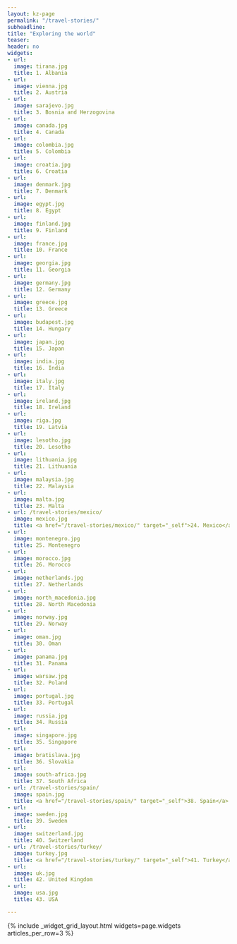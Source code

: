 ```yaml
---
layout: kz-page
permalink: "/travel-stories/"
subheadline:
title: "Exploring the world"
teaser:
header: no
widgets:
- url:
  image: tirana.jpg
  title: 1. Albania
- url:
  image: vienna.jpg
  title: 2. Austria
- url:
  image: sarajevo.jpg
  title: 3. Bosnia and Herzogovina
- url:
  image: canada.jpg
  title: 4. Canada
- url:
  image: colombia.jpg
  title: 5. Colombia
- url:
  image: croatia.jpg
  title: 6. Croatia
- url:
  image: denmark.jpg
  title: 7. Denmark
- url:
  image: egypt.jpg
  title: 8. Egypt
- url:
  image: finland.jpg
  title: 9. Finland
- url:
  image: france.jpg
  title: 10. France
- url:
  image: georgia.jpg
  title: 11. Georgia
- url:
  image: germany.jpg
  title: 12. Germany
- url:
  image: greece.jpg
  title: 13. Greece
- url:
  image: budapest.jpg
  title: 14. Hungary
- url:
  image: japan.jpg
  title: 15. Japan
- url:
  image: india.jpg
  title: 16. India
- url:
  image: italy.jpg
  title: 17. Italy
- url:
  image: ireland.jpg
  title: 18. Ireland
- url:
  image: riga.jpg
  title: 19. Latvia
- url:
  image: lesotho.jpg
  title: 20. Lesotho
- url:
  image: lithuania.jpg
  title: 21. Lithuania
- url:
  image: malaysia.jpg
  title: 22. Malaysia
- url:
  image: malta.jpg
  title: 23. Malta
- url: /travel-stories/mexico/
  image: mexico.jpg
  title: <a href="/travel-stories/mexico/" target="_self">24. Mexico</a>
- url:
  image: montenegro.jpg
  title: 25. Montenegro
- url:
  image: morocco.jpg
  title: 26. Morocco
- url:
  image: netherlands.jpg
  title: 27. Netherlands
- url:
  image: north_macedonia.jpg
  title: 28. North Macedonia
- url:
  image: norway.jpg
  title: 29. Norway
- url:
  image: oman.jpg
  title: 30. Oman
- url:
  image: panama.jpg
  title: 31. Panama
- url:
  image: warsaw.jpg
  title: 32. Poland
- url:
  image: portugal.jpg
  title: 33. Portugal
- url:
  image: russia.jpg
  title: 34. Russia
- url:
  image: singapore.jpg
  title: 35. Singapore
- url:
  image: bratislava.jpg
  title: 36. Slovakia
- url:
  image: south-africa.jpg
  title: 37. South Africa
- url: /travel-stories/spain/
  image: spain.jpg
  title: <a href="/travel-stories/spain/" target="_self">38. Spain</a>
- url:
  image: sweden.jpg
  title: 39. Sweden
- url:
  image: switzerland.jpg
  title: 40. Switzerland
- url: /travel-stories/turkey/
  image: turkey.jpg
  title: <a href="/travel-stories/turkey/" target="_self">41. Turkey</a> 
- url:
  image: uk.jpg
  title: 42. United Kingdom
- url:
  image: usa.jpg
  title: 43. USA

---
```


{% include _widget_grid_layout.html widgets=page.widgets articles_per_row=3 %}
